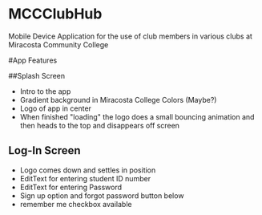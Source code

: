 # MCCClubHub
Mobile Device Application for the use of club members in various clubs at Miracosta Community College

#App Features

##Splash Screen 
* Intro to the app
* Gradient background in Miracosta College Colors (Maybe?)
* Logo of app in center
* When finished "loading" the logo does a small bouncing animation and then heads to the top and disappears off screen

## Log-In Screen
* Logo comes down and settles in position
* EditText for entering student ID number
* EditText for entering Password
* Sign up option and forgot password button below 
* remember me checkbox available

